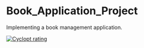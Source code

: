 # Book_Application_Project
Implementing a book management application.


[![Cyclopt rating](https://server.cyclopt.services/api/badges/65cc7b3aea6cc31cd531c5e7)](https://platform.cyclopt.com)
